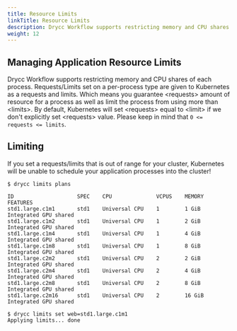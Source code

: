 ```yaml
---
title: Resource Limits
linkTitle: Resource Limits
description: Drycc Workflow supports restricting memory and CPU shares of each process.
weight: 12
---
```


## 

## Managing Application Resource Limits

Drycc Workflow supports restricting memory and CPU shares of each process. Requests/Limits set on a per-process type are given to
Kubernetes as a requests and limits. Which means you guarantee <requests\> amount of resource for a process as well as limit
the process from using more than <limits\>.
By default, Kubernetes will set <requests\> equal to <limit\> if we don't explicitly set <requests\> value. Please keep in mind that `0 <= requests <= limits`.

## Limiting

If you set a requests/limits that is out of range for your cluster, Kubernetes will be unable to schedule your application
processes into the cluster!

```
$ drycc limits plans

ID                    SPEC    CPU              VCPUS    MEMORY     FEATURES                      
std1.large.c1m1       std1    Universal CPU    1        1 GiB      Integrated GPU shared    
std1.large.c1m2       std1    Universal CPU    1        2 GiB      Integrated GPU shared    
std1.large.c1m4       std1    Universal CPU    1        4 GiB      Integrated GPU shared    
std1.large.c1m8       std1    Universal CPU    1        8 GiB      Integrated GPU shared    
std1.large.c2m2       std1    Universal CPU    2        2 GiB      Integrated GPU shared    
std1.large.c2m4       std1    Universal CPU    2        4 GiB      Integrated GPU shared    
std1.large.c2m8       std1    Universal CPU    2        8 GiB      Integrated GPU shared    
std1.large.c2m16      std1    Universal CPU    2        16 GiB     Integrated GPU shared    

$ drycc limits set web=std1.large.c1m1
Applying limits... done
```

